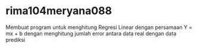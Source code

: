 # rima104meryana088
Membuat program untuk menghitung Regresi Linear dengan persamaan Y = mx + b dengan menghitung jumlah error antara data real dengan data prediksi
